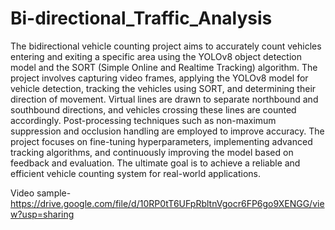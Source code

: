 # Bi-directional_Traffic_Analysis


The bidirectional vehicle counting project aims to accurately count vehicles entering and exiting a specific area using the YOLOv8 object detection model and the SORT (Simple Online and Realtime Tracking) algorithm. The project involves capturing video frames, applying the YOLOv8 model for vehicle detection, tracking the vehicles using SORT, and determining their direction of movement. Virtual lines are drawn to separate northbound and southbound directions, and vehicles crossing these lines are counted accordingly. Post-processing techniques such as non-maximum suppression and occlusion handling are employed to improve accuracy. The project focuses on fine-tuning hyperparameters, implementing advanced tracking algorithms, and continuously improving the model based on feedback and evaluation. The ultimate goal is to achieve a reliable and efficient vehicle counting system for real-world applications.


Video sample- https://drive.google.com/file/d/10RP0tT6UFpRbltnVgocr6FP6go9XENGG/view?usp=sharing
